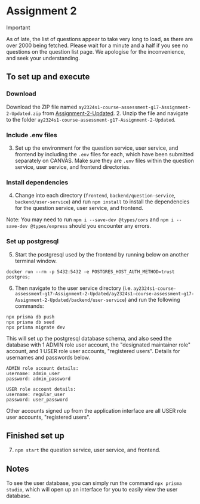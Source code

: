 # Assignment 2

> [!IMPORTANT] 
> As of late, the list of questions appear to take very long to load, as there are over 2000 being fetched. Please wait for a minute and a half if you see no questions on the question list page. We apologise for the inconvenience, and seek your understanding.

## To set up and execute

### Download
Download the ZIP file named `ay2324s1-course-assessment-g17-Assignment-2-Updated.zip` from [Assignment-2-Updated](https://github.com/CS3219-AY2324S1/ay2324s1-course-assessment-g17/releases/tag/Assignment-2-Updated).
2. Unzip the file and navigate to the folder `ay2324s1-course-assessment-g17-Assignment-2-Updated`.

### Include .env files
3. Set up the environment for the question service, user service, and frontend by including the `.env` files for each, which have been submitted separately on CANVAS. Make sure they are `.env` files within the question service, user service, and frontend directories.

### Install dependencies
4. Change into each directory (`frontend`, `backend/question-service`, `backend/user-service`) and run `npm install` to install the dependencies for the question service, user service, and frontend.

Note: You may need to run `npm i --save-dev @types/cors` and `npm i --save-dev @types/express` should you encounter any errors.

### Set up postgresql
5. Start the postgresql used by the frontend by running below on another terminal window. 

```
docker run --rm -p 5432:5432 -e POSTGRES_HOST_AUTH_METHOD=trust postgres;
```

6. Then navigate to the user service directory (i.e. `ay2324s1-course-assessment-g17-Assignment-2-Updated/ay2324s1-course-assessment-g17-Assignment-2-Updated/backend/user-service`) and run the following commands:

```
npx prisma db push
npx prisma db seed
npx prisma migrate dev
```

This will set up the postgresql database schema, and also seed the database with 1 ADMIN role user account, the "designated maintainer role" account, and 1 USER role user accounts, "registered users". Details for usernames and passwords below.

```
ADMIN role account details:
username: admin_user
password: admin_password 

USER role account details:
username: regular_user
password: user_password
```

Other accounts signed up from the application interface are all USER role user accounts, "registered users". 

## Finished set up
7. `npm start` the question service, user service, and frontend.

## Notes
To see the user database, you can simply run the command `npx prisma studio`, which will open up an interface for you to easily view the user database.
